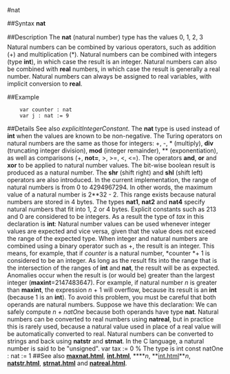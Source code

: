 
#nat

##Syntax
**nat**

##Description
The **nat** (natural number) type has the values 0, 1, 2, 3  Natural numbers can be combined by various operators, such as addition (+) and multiplication (*). Natural numbers can be combined with integers (type **int**), in which case the result is an integer. Natural numbers can also be combined with **real** numbers, in which case the result is generally a real number. Natural numbers can always be assigned to real variables, with implicit conversion to **real**.

##Example

        var counter : nat
        var j : nat := 9
##Details
See also *explicitIntegerConstant*. The **nat** type is used instead of **int** when the values are known to be non-negative.
The Turing operators on natural numbers are the same as those for integers: +, -, * (multiply), **div** (truncating integer division), **mod** (integer remainder), ** (exponentiation), as well as comparisons (+, **not=**, >, >=, <, <=). The operators **and**, **or** and **xor** to be applied to natural number values. The bit-wise boolean result is produced as a natural number. The **shr** (shift right) and **shl** (shift left) operators are also introduced.
In the current implementation, the range of natural numbers is from 0 to 4294967294. In other words, the maximum value of a natural number is 2**32 - 2. This range exists because natural numbers are stored in 4 bytes. The types **nat1**, **nat2** and **nat4** specify natural numbers that fit into 1, 2 or 4 bytes.
Explicit constants such as 213 and 0 are considered to be integers. As a result the type of *tax* in this declaration is **int**:
Natural number values can be used whenever integer values are expected and vice versa, given that the value does not exceed the range of the expected type.
When integer and natural numbers are combined using a binary operator such as +, the result is an integer. This means, for example, that if *counter* is a natural number, *counter *+ 1 is considered to be an integer. As long as the result fits into the range that is the intersection of the ranges of **int** and **nat**, the result will be as expected. Anomalies occur when the result is (or would be) greater than the largest integer (**maxint**=2147483647). For example, if natural number *n* is greater than **maxint**, the expression *n* + 1 will overflow, because its result is an **int** (because 1 is an **int**). To avoid this problem, you must be careful that both operands are natural numbers. 
Suppose we have this declaration:
We can safely compute *n* + *natOne* because both operands have type **nat**.
Natural numbers can be converted to real numbers using **natreal**, but in practice this is rarely used, because a natural value used in place of a real value will be automatically converted to real.
Natural numbers can be converted to strings and back using **natstr** and **strnat**.
In the C language, a natural number is said to be "unsigned".
        var tax := 0    % The type is int        const natOne : nat := 1
##See also
**[maxnat.html](maxnat)**, **[int.html](int)**, **[](nat)***n*, **[int.html](int)***n*, **[natstr.html](natstr)**, **[strnat.html](strnat)** and **[natreal.html](natreal)**.
